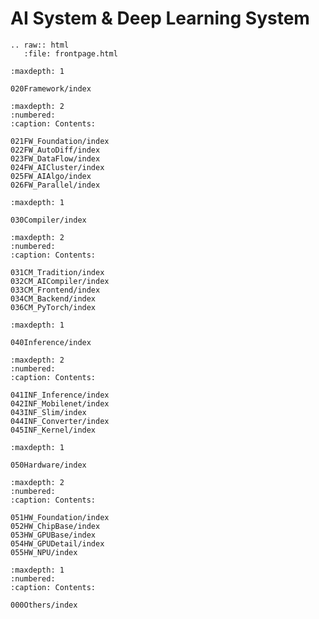 <!--Copyright © ZOMI 适用于[License](https://github.com/chenzomi12/DeepLearningSystem)版权许可-->

AI System & Deep Learning System
=========================

```eval_rst
.. raw:: html
   :file: frontpage.html
```

<!-- AI框架核心模块 -->
```toc
:maxdepth: 1

020Framework/index
```

```toc
:maxdepth: 2
:numbered:
:caption: Contents:

021FW_Foundation/index
022FW_AutoDiff/index
023FW_DataFlow/index
024FW_AICluster/index
025FW_AIAlgo/index
026FW_Parallel/index
```

<!-- AI编译原理 -->
```toc
:maxdepth: 1

030Compiler/index
```

```toc
:maxdepth: 2
:numbered:
:caption: Contents:

031CM_Tradition/index
032CM_AICompiler/index
033CM_Frontend/index
034CM_Backend/index
036CM_PyTorch/index
```

<!-- AI推理系统 -->
```toc
:maxdepth: 1

040Inference/index
```

```toc
:maxdepth: 2
:numbered:
:caption: Contents:

041INF_Inference/index
042INF_Mobilenet/index
043INF_Slim/index
044INF_Converter/index
045INF_Kernel/index
```

<!-- AI芯片架构 -->
```toc
:maxdepth: 1

050Hardware/index
```

```toc
:maxdepth: 2
:numbered:
:caption: Contents:

051HW_Foundation/index
052HW_ChipBase/index
053HW_GPUBase/index
054HW_GPUDetail/index
055HW_NPU/index
```

```toc
:maxdepth: 1
:numbered:
:caption: Contents:

000Others/index
```
